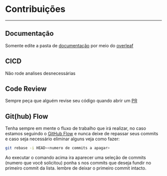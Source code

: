 # Contribuições
---
## Documentação
Somente edite a pasta de [documentação](/doc) por meio do [overleaf](https://www.overleaf.com/read/jdhgpcfvzxzt)

## CICD 
Não rode analises desnecessárias

## Code Review
Sempre peça que alguém revise seu código quando abrir um [PR](https://github.com/features/code-review/)

## Git(hub) Flow
Tenha sempre em mente o fluxo de trabalho que irá realizar, no caso estamos seguindo o [GitHub Flow](https://guides.github.com/introduction/flow/)
e nunca deixe de repassar seus commits e caso seja necessário eliminar alguns veja como fazer:

```bash
git rebase -i HEAD~<numero de commits a apagar>
```
Ao executar o comando acima ira aparecer uma seleção de commits (numero que você solicitou) ponha s nos commits que deseja fundir no primeiro commit da lista.
lembre de deixar o primeiro commit intacto.
